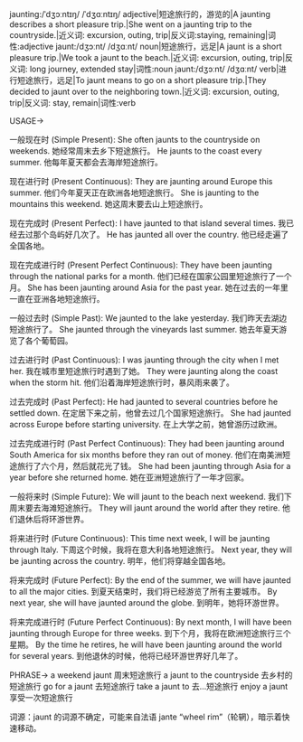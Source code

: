 jaunting:/ˈdʒɔːntɪŋ/ /ˈdʒɑːntɪŋ/
adjective|短途旅行的，游览的|A jaunting describes a short pleasure trip.|She went on a jaunting trip to the countryside.|近义词: excursion, outing, trip|反义词:staying, remaining|词性:adjective
jaunt:/dʒɔːnt/ /dʒɑːnt/
noun|短途旅行，远足|A jaunt is a short pleasure trip.|We took a jaunt to the beach.|近义词: excursion, outing, trip|反义词: long journey, extended stay|词性:noun
jaunt:/dʒɔːnt/ /dʒɑːnt/
verb|进行短途旅行，远足|To jaunt means to go on a short pleasure trip.|They decided to jaunt over to the neighboring town.|近义词: excursion, outing, trip|反义词: stay, remain|词性:verb


USAGE->

一般现在时 (Simple Present):
She often jaunts to the countryside on weekends. 她经常周末去乡下短途旅行。
He jaunts to the coast every summer. 他每年夏天都会去海岸短途旅行。

现在进行时 (Present Continuous):
They are jaunting around Europe this summer.  他们今年夏天正在欧洲各地短途旅行。
She is jaunting to the mountains this weekend. 她这周末要去山上短途旅行。

现在完成时 (Present Perfect):
I have jaunted to that island several times. 我已经去过那个岛屿好几次了。
He has jaunted all over the country. 他已经走遍了全国各地。

现在完成进行时 (Present Perfect Continuous):
They have been jaunting through the national parks for a month. 他们已经在国家公园里短途旅行了一个月。
She has been jaunting around Asia for the past year.  她在过去的一年里一直在亚洲各地短途旅行。


一般过去时 (Simple Past):
We jaunted to the lake yesterday. 我们昨天去湖边短途旅行了。
She jaunted through the vineyards last summer.  她去年夏天游览了各个葡萄园。

过去进行时 (Past Continuous):
I was jaunting through the city when I met her. 我在城市里短途旅行时遇到了她。
They were jaunting along the coast when the storm hit. 他们沿着海岸短途旅行时，暴风雨来袭了。

过去完成时 (Past Perfect):
He had jaunted to several countries before he settled down. 在定居下来之前，他曾去过几个国家短途旅行。
She had jaunted across Europe before starting university.  在上大学之前，她曾游历过欧洲。

过去完成进行时 (Past Perfect Continuous):
They had been jaunting around South America for six months before they ran out of money.  他们在南美洲短途旅行了六个月，然后就花光了钱。
She had been jaunting through Asia for a year before she returned home.  她在亚洲短途旅行了一年才回家。

一般将来时 (Simple Future):
We will jaunt to the beach next weekend. 我们下周末要去海滩短途旅行。
They will jaunt around the world after they retire. 他们退休后将环游世界。

将来进行时 (Future Continuous):
This time next week, I will be jaunting through Italy. 下周这个时候，我将在意大利各地短途旅行。
Next year, they will be jaunting across the country. 明年，他们将穿越全国各地。

将来完成时 (Future Perfect):
By the end of the summer, we will have jaunted to all the major cities. 到夏天结束时，我们将已经游览了所有主要城市。
By next year, she will have jaunted around the globe. 到明年，她将环游世界。

将来完成进行时 (Future Perfect Continuous):
By next month, I will have been jaunting through Europe for three weeks. 到下个月，我将在欧洲短途旅行三个星期。
By the time he retires, he will have been jaunting around the world for several years.  到他退休的时候，他将已经环游世界好几年了。


PHRASE->
a weekend jaunt  周末短途旅行
a jaunt to the countryside 去乡村的短途旅行
go for a jaunt 去短途旅行
take a jaunt to 去...短途旅行
enjoy a jaunt 享受一次短途旅行


词源：jaunt 的词源不确定，可能来自法语 jante “wheel rim”（轮辋），暗示着快速移动。
